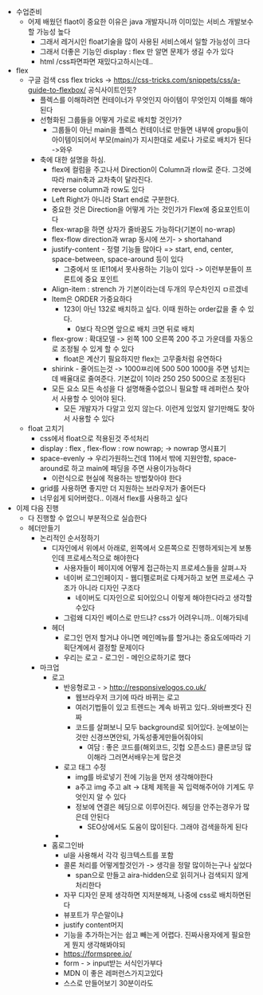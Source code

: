 



- 수업준비
  - 어제 배웠던 flaot이 중요한 이유은 java 개발자니까 이미있는 서비스 개발보수할 가능성 높다
    - 그래서 레거시인 float기술을 많이 사용된 서비스에서 일할 가능성이 크다
    - 그래서 더좋은 기능인 display : flex 만 알면 문제가 생길 수가 있다
    - html /css파면파면 재밌다고하시는데..
- flex 
  - 구글 검색 css flex tricks -> https://css-tricks.com/snippets/css/a-guide-to-flexbox/ 공식사이트인듯?
    - 플렉스를 이해하려면 컨테이너가 무엇인지 아이템이 무엇인지 이해를 해야된다
    - 선형화된 그룹들을 어떻게 가로로 배치할 것인가?
      - 그룹들이 아닌 main을 플렉스 컨테이너로 만들면 내부에 gropu들이 아이템이되어서 부모(main)가 지시한대로 세로나 가로로 배치가 된다 ->와우
    - 축에 대한 설명을 하심. 
      - flex에 컬럼을 주고나서 Direction이 Column과 rlow로 준다. 그것에 따라 main축과 교차축이 달라진다.
      - reverse column과 row도 있다
      - Left Right가 아니라 Start end로 구분한다. 
      - 중요한 것은 Direction을 어떻게 가는 것인가가 Flex에 중요포인트이다
      - flex-wrap을 하면 상자가 줄바꿈도 가능하다(기본이 no-wrap)
      - flex-flow direction과 wrap 동시에 쓰기- > shortahand
      - justify-content  - 정렬 기능들 많아다 => start, end, center, space-between, space-around 등이 있다
        - 그중에서 또 IE!1에서 못사용하는 기능이 있다 -> 이런부분들이 프론트에 중요 포인트
      - Align-item  : strench 가 기본이라는데 두개의 무슨차인지 ㅁ르겠네
      - Item은 ORDER 가중요하다
        - 123이 아닌 132로 배치하고 싶다. 이때 원하는 order값을 줄  수 있다.
          - 0보다 작으면 앞으로 배치 크면 뒤로 배치
      - flex-grow : 확대모델 -> 왼쪽 100 오른쪽 200 주고 가운데를 자동으로 조정될 수 있게 할 수 있다
        - float은 계산기 필요하지만 flex는 고무줄처럼 유연하다
      - shirink - 줄어드는것 -> 1000ㅉ리에 500 500 1000을 주면 넘치는데 배율대로 줄여준다. 기본값이 1이라 250 250 500으로 조정된다
      - 모든 요소 모든 속성을 다 설명해줄수없으니 필요할 때 레퍼런스 찾아서 사용할 수 잇어야 된다.
        - 모든 개발자가 다알고 있지 않는다. 이런게 있었지 알기만해도 찾아서 사용할 수 있다
  - float 고치기
    - css에서 float으로 적용된것 주석처리
    - display : flex , flex-flow : row nowrap; -> nowrap 명시표기
    - space-evenly -> 우리가원하느건데 11에서 밖에 지원안함, space-around로 하고 main에 패딩을 주면 사용이가능하다
      - 이런식으로 현실에 적용하는 방법찾아야 한다
    - grid를 사용하면 좋지만 더 지원하는 브라우저가 줄어든다
    - 너무쉽게 되어버렸다.. 이래서 flex를 사용하고 싶다
- 이제 다음 진행
  - 다 진행할 수 없으니 부분적으로 실습한다
  - 헤더만들기
    - 논리적인 순서정하기
      - 디자인에서 위에서 아래로, 왼쪽에서 오른쪽으로 진행하게되는게 보통인데 프로세스적으로 해야한다
        - 사용자들이 페이지에 어떻게 접근하는지 프로세스들을 살펴ㅗ자
        - 네이버 로그인페이지 - 웹디펠로퍼로 다제거하고 보면 프로세스 구조가 아니라 디자인 구조다
          - 네이버도 디자인으로 되어있으니 이렇게 해야한다라고 생각할 수있다
        - 그럼왜 디자인 베이스로 만드냐? css가 어려우니까.. 이해가되네
      - 헤더
        - 로그인 먼저 할거냐 아니면 메인메뉴를 할거냐는 중요도에따라 기획단계에서 결정할 문제이다
        - 우리는 로고 - 로그인 - 메인으로하기로 했다
    - 마크업
      - 로고
        - 반응형로고 - > http://responsivelogos.co.uk/
          - 웹브라우저 크기에 따라 바뀌는 로고
          - 여러기법들이 있고 트렌드는 계속 바뀌고 있다..와바쁘겟다 진짜
          - 코드를 살펴보니 모두 background로 되어있다. 눈에보이는 것만 신경쓰면안되, 가독성좋게만들어줘야되
            - 여담 : 좋은 코드를(해외코드, 깃헙 오픈소드) 클론코딩 많이해라 그러면서배우는게 많은것
        - 로고 태그 수정
          - img를 바로넣기 전에 기능을 먼저 생각해야한다
          - a주고 img 주고 alt -> 대체 제목을 꼭 입력해주어야 기계도 무엇인지 알 수 있다
          - 정보에 연결은 헤딩으로 이루어진다. 헤딩을 안주는경우가 많은데 안된다
            - SEO상에서도 도움이 많이된다. 그래야 검색을하게 된다
        - 
      - 홈로그인바
        - ul을 사용해서 각각 링크텍스트를 포함
        - 콜론 처리를 어떻게할것인가 -> 생각을 정말 많이하는구나 싶었다
          - span으로 만들고 aira-hidden으로 읽히거나 검색되지 않게 처리한다
        - 자꾸 디자인 문제 생각하면 지저분해져, 나중에 css로 배치하면된다
        - 뷰포트가 무슨말이냐
        - justify content머지
        - 기능을 추가하는거는 쉽고 빼는게 어렵다. 진짜사용자에게 필요한게 뭔지 생각해봐야되
        - https://formspree.io/
        - form - > input받는 서식인가부다
        - MDN 이 좋은 레퍼런스가지고있다
        - 스스로 만들어보기 30분이라도